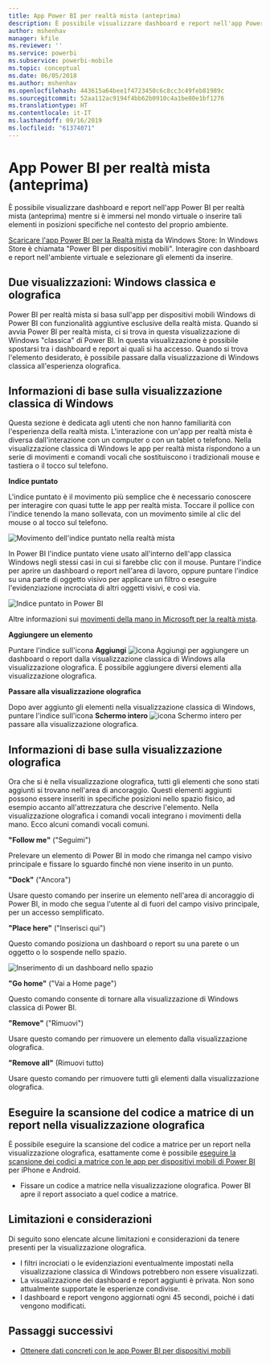 ```yaml
---
title: App Power BI per realtà mista (anteprima)
description: È possibile visualizzare dashboard e report nell'app Power BI per realtà mista (anteprima), sia immersi nel mondo virtuale sia nel contesto del proprio ambiente.
author: mshenhav
manager: kfile
ms.reviewer: ''
ms.service: powerbi
ms.subservice: powerbi-mobile
ms.topic: conceptual
ms.date: 06/05/2018
ms.author: mshenhav
ms.openlocfilehash: 443615a64bee1f4723450c6c8cc3c49feb81989c
ms.sourcegitcommit: 52aa112ac9194f4bb62b0910c4a1be80e1bf1276
ms.translationtype: HT
ms.contentlocale: it-IT
ms.lasthandoff: 09/16/2019
ms.locfileid: "61374071"
---
```

# <a name="power-bi-for-mixed-reality-app-preview"></a>App Power BI per realtà mista (anteprima)
È possibile visualizzare dashboard e report nell'app Power BI per realtà mista (anteprima) mentre si è immersi nel mondo virtuale o inserire tali elementi in posizioni specifiche nel contesto del proprio ambiente. 

[Scaricare l'app Power BI per la Realtà mista](https://www.microsoft.com/p/power-bi-mobile/9nblgggzlxn1?activetab=pivot%3aoverviewtab) da Windows Store: In Windows Store è chiamata "Power BI per dispositivi mobili". Interagire con dashboard e report nell'ambiente virtuale e selezionare gli elementi da inserire. 

## <a name="two-views-windows-classic-and-holographic"></a>Due visualizzazioni: Windows classica e olografica

Power BI per realtà mista si basa sull'app per dispositivi mobili Windows di Power BI con funzionalità aggiuntive esclusive della realtà mista. Quando si avvia Power BI per realtà mista, ci si trova in questa visualizzazione di Windows "classica" di Power BI. In questa visualizzazione è possibile spostarsi tra i dashboard e report ai quali si ha accesso. Quando si trova l'elemento desiderato, è possibile passare dalla visualizzazione di Windows classica all'esperienza olografica. 


## <a name="windows-classic-view-basics"></a>Informazioni di base sulla visualizzazione classica di Windows

Questa sezione è dedicata agli utenti che non hanno familiarità con l'esperienza della realtà mista. L'interazione con un'app per realtà mista è diversa dall'interazione con un computer o con un tablet o telefono. Nella visualizzazione classica di Windows le app per realtà mista rispondono a un serie di movimenti e comandi vocali che sostituiscono i tradizionali mouse e tastiera o il tocco sul telefono. 

**Indice puntato**

L'indice puntato è il movimento più semplice che è necessario conoscere per interagire con quasi tutte le app per realtà mista. Toccare il pollice con l'indice tenendo la mano sollevata, con un movimento simile al clic del mouse o al tocco sul telefono.  

![Movimento dell'indice puntato nella realtà mista](./media/mobile-mixed-reality-app/power-bi-hololens-airtap.png)

In Power BI l'indice puntato viene usato all'interno dell'app classica Windows negli stessi casi in cui si farebbe clic con il mouse. Puntare l'indice per aprire un dashboard o report nell'area di lavoro, oppure puntare l'indice su una parte di oggetto visivo per applicare un filtro o eseguire l'evidenziazione incrociata di altri oggetti visivi, e così via.

![Indice puntato in Power BI](./media/mobile-mixed-reality-app/power-bi-hololens-airtap-hand.png) 

Altre informazioni sui [movimenti della mano in Microsoft per la realtà mista](https://developer.microsoft.com/windows/mixed-reality/gestures).

**Aggiungere un elemento** 

Puntare l'indice sull'icona **Aggiungi** ![icona Aggiungi](./media/mobile-mixed-reality-app/power-bi-hololens-pin.png) per aggiungere un dashboard o report dalla visualizzazione classica di Windows alla visualizzazione olografica. È possibile aggiungere diversi elementi alla visualizzazione olografica. 

**Passare alla visualizzazione olografica**

Dopo aver aggiunto gli elementi nella visualizzazione classica di Windows, puntare l'indice sull'icona **Schermo intero** ![icona Schermo intero](./media/mobile-mixed-reality-app/power-bi-hololens-fullscreen.png) per passare alla visualizzazione olografica. 


## <a name="holographic-view-basics"></a>Informazioni di base sulla visualizzazione olografica

Ora che si è nella visualizzazione olografica, tutti gli elementi che sono stati aggiunti si trovano nell'area di ancoraggio. Questi elementi aggiunti possono essere inseriti in specifiche posizioni nello spazio fisico, ad esempio accanto all'attrezzatura che descrive l'elemento. Nella visualizzazione olografica i comandi vocali integrano i movimenti della mano. Ecco alcuni comandi vocali comuni.

**"Follow me"** ("Seguimi") 

Prelevare un elemento di Power BI in modo che rimanga nel campo visivo principale e fissare lo sguardo finché non viene inserito in un punto.

**"Dock"** ("Ancora") 

Usare questo comando per inserire un elemento nell'area di ancoraggio di Power BI, in modo che segua l'utente al di fuori del campo visivo principale, per un accesso semplificato.

**"Place here"** ("Inserisci qui")

Questo comando posiziona un dashboard o report su una parete o un oggetto o lo sospende nello spazio.

![Inserimento di un dashboard nello spazio](./media/mobile-mixed-reality-app/power-bi-hololens-place-visuals.png)

**"Go home"** ("Vai a Home page")

Questo comando consente di tornare alla visualizzazione di Windows classica di Power BI. 

**"Remove"** ("Rimuovi")

Usare questo comando per rimuovere un elemento dalla visualizzazione olografica.

**"Remove all"** (Rimuovi tutto) 

Usare questo comando per rimuovere tutti gli elementi dalla visualizzazione olografica.


## <a name="scan-a-report-qr-code-in-holographic-view"></a>Eseguire la scansione del codice a matrice di un report nella visualizzazione olografica

È possibile eseguire la scansione del codice a matrice per un report nella visualizzazione olografica, esattamente come è possibile [eseguire la scansione dei codici a matrice con le app per dispositivi mobili di Power BI](mobile-apps-qr-code.md) per iPhone e Android.

- Fissare un codice a matrice nella visualizzazione olografica. Power BI apre il report associato a quel codice a matrice.

## <a name="limitations-and-considerations"></a>Limitazioni e considerazioni

Di seguito sono elencate alcune limitazioni e considerazioni da tenere presenti per la visualizzazione olografica.

- I filtri incrociati o le evidenziazioni eventualmente impostati nella visualizzazione classica di Windows potrebbero non essere visualizzati.
- La visualizzazione dei dashboard e report aggiunti è privata. Non sono attualmente supportate le esperienze condivise.
- I dashboard e report vengono aggiornati ogni 45 secondi, poiché i dati vengono modificati.


## <a name="next-steps"></a>Passaggi successivi

- [Ottenere dati concreti con le app Power BI per dispositivi mobili](mobile-apps-data-in-real-world-context.md)

 



